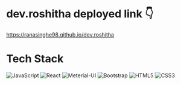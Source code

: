 # dev.roshitha deployed link 👇

https://ranasinghe98.github.io/dev.roshitha

# Tech Stack

<img alt="JavaScript" src="https://img.shields.io/badge/javascript-%23323330.svg?style=for-the-badge&logo=javascript&logoColor=%23F7DF1E"/> 
<img alt="React" src="https://img.shields.io/badge/react-%2320232a.svg?style=for-the-badge&logo=react&logoColor=%2361DAFB"/>
<img alt="Meterial-UI" src="https://img.shields.io/badge/meterial ui-%230081CB.svg?style=for-the-badge&logo=mui&logoColor=white"/>
<img alt="Bootstrap" src="https://img.shields.io/badge/bootstrap-%23323330.svg?style=for-the-badge&logo=Bootstrap"/>
<img alt="HTML5" src="https://img.shields.io/badge/html 5-FB542B.svg?style=for-the-badge&logo=html5&logoColor=black"/>
<img alt="CSS3" src="https://img.shields.io/badge/css 3-blue.svg?style=for-the-badge&logo=css3&logoColor=white"/>
